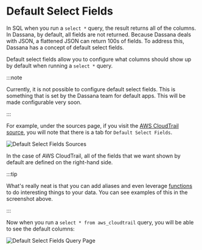 # Default Select Fields

In SQL when you run a `select *` query, the result returns all of the columns. In Dassana, by default, all fields are not returned. Because Dassana deals with JSON, a flattened JSON can return 100s of fields. To address this, Dassana has a concept of default select fields.

Default select fields allow you to configure what columns should show up by default when running a `select *` query.

:::note

Currently, it is not possible to configure default select fields. This is something that is set by the Dassana team for default apps. This will be made configurable very soon.

:::

For example, under the sources page, if you visit the [AWS CloudTrail source](https://console.dassana.cloud/appStore/app/aws_cloudtrail), you will note that there is a tab for `Default Select Fields`.

![Default Select Fields Sources](/img/app-store/default-select-fields/app-store.png)

In the case of AWS CloudTrail, all of the fields that we want shown by default are defined on the right-hand side.

:::tip

What's really neat is that you can add aliases and even leverage [functions](/query/functions) to do interesting things to your data. You can see examples of this in the screenshot above.

:::

Now when you run a `select * from aws_cloudtrail` query, you will be able to see the default columns:

![Default Select Fields Query Page](/img/app-store/default-select-fields/query.png)
